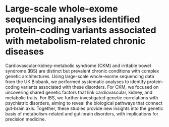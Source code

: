 # Large-scale whole-exome sequencing analyses identified protein-coding variants associated with metabolism-related chronic diseases

Cardiovascular-kidney-metabolic syndrome (CKM) and irritable bowel syndrome (IBS) are distinct but prevalent chronic conditions with complex genetic architectures. Using large-scale whole-exome sequencing data from the UK Biobank, we performed systematic analyses to identify protein-coding variants associated with these disorders. For CKM, we focused on uncovering shared genetic factors that link cardiovascular, kidney, and metabolic traits. For IBS, we further investigated genetic correlations with psychiatric disorders, aiming to reveal the biological pathways that connect gut-brain axis. Together, these studies provide new insights into the genetic basis of metabolism-related and gut-brain disorders, with implications for precision medicine.
